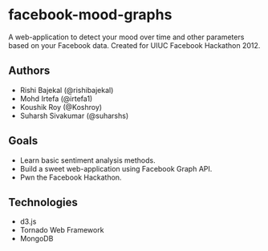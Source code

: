 # facebook-mood-graphs

A web-application to detect your mood over time and other parameters based on your Facebook data. Created for UIUC Facebook Hackathon 2012.

## Authors
* Rishi Bajekal (@rishibajekal)
* Mohd Irtefa (@irtefa1)
* Koushik Roy (@Koshroy)
* Suharsh Sivakumar (@suharshs)

## Goals
* Learn basic sentiment analysis methods.
* Build a sweet web-application using Facebook Graph API.
* Pwn the Facebook Hackathon.

## Technologies
* d3.js
* Tornado Web Framework
* MongoDB
